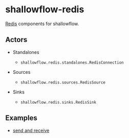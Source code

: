 # shallowflow-redis
[Redis](https://github.com/andymccurdy/redis-py) components for shallowflow.

## Actors

* Standalones

  * `shallowflow.redis.standalones.RedisConnection`

* Sources

  * `shallowflow.redis.sources.RedisSource`
    
* Sinks

  * `shallowflow.redis.sinks.RedisSink`
  
## Examples

  * [send and receive](examples/redis_send_and_receive.py)
